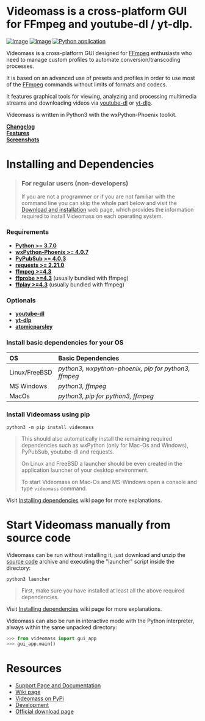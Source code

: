# **Videomass** is a cross-platform GUI for FFmpeg and youtube-dl / yt-dlp.
[![Image](https://img.shields.io/static/v1?label=python&logo=python&message=3.7%20|%203.8%20|%203.9%20|%203.10&color=blue)](https://www.python.org/downloads/)
[![Image](https://img.shields.io/badge/license-GPLv3-orange)](https://github.com/jeanslack/Videomass/blob/master/LICENSE)
[![Python application](https://github.com/jeanslack/Videomass/actions/workflows/tests.yml/badge.svg)](https://github.com/jeanslack/Videomass/actions/workflows/tests.yml)
                 

Videomass is a cross-platform GUI designed for [FFmpeg](https://www.ffmpeg.org/) 
enthusiasts who need to manage custom profiles to automate conversion/transcoding 
processes.   

It is based on an advanced use of presets and profiles in order to use most of 
the [FFmpeg](https://www.ffmpeg.org/) commands without limits of formats and 
codecs.   

It features graphical tools for viewing, analyzing and processing multimedia 
streams and downloading videos via [youtube-dl](https://youtube-dl.org/) or 
[yt-dlp](https://github.com/yt-dlp/yt-dlp).   

Videomass is written in Python3 with the wxPython-Phoenix toolkit.   

**[Changelog](https://github.com/jeanslack/Videomass/blob/master/CHANGELOG)**   
**[Features](https://jeanslack.github.io/Videomass/features.html)**   
**[Screenshots](https://jeanslack.github.io/Videomass/screenshots.html)**   

# Installing and Dependencies

> ### For regular users (non-developers)   
> If you are not a programmer or if you are not familiar with the command line 
you can skip the whole part below and visit the 
[Download and installation](https://jeanslack.github.io/Videomass/download_installation.html) 
web page, which provides the information required to install Videomass on 
each operating system.

### Requirements
- **[Python >= 3.7.0](https://www.python.org/)**
- **[wxPython-Phoenix >= 4.0.7](https://wxpython.org/)**
- **[PyPubSub >= 4.0.3](https://pypi.org/project/PyPubSub/)**
- **[requests >= 2.21.0](https://pypi.org/project/requests/)**
- **[ffmpeg >=4.3](https://ffmpeg.org/)**
- **[ffprobe >=4.3](https://ffmpeg.org/ffprobe.html)** (usually bundled with ffmpeg)
- **[ffplay >=4.3](http://ffmpeg.org/ffplay.html)** (usually bundled with ffmpeg)

### Optionals
- **[youtube-dl](https://pypi.org/project/youtube_dl/)**
- **[yt-dlp](https://github.com/yt-dlp/yt-dlp)**
- **[atomicparsley](http://atomicparsley.sourceforge.net/)**

### Install basic dependencies for your OS

| **OS**           | **Basic Dependencies**                              |
|:-----------------|:----------------------------------------------------|
|Linux/FreeBSD     |*python3, wxpython-phoenix, pip for python3, ffmpeg* |
|MS Windows        |*python3, ffmpeg*                                    |
|MacOs             |*python3, pip for python3, ffmpeg*                   |

### Install Videomass using pip

`python3 -m pip install videomass`   

> This should also automatically install the remaining required dependencies 
such as wxPython (only for Mac-Os and Windows), PyPubSub, youtube-dl and requests.   
>
> On Linux and FreeBSD a launcher should be even created in the application 
launcher of your desktop environment.   
>
> To start Videomass on Mac-Os and MS-Windows open a console and type 
`videomass` command.   

Visit [Installing dependencies](https://github.com/jeanslack/Videomass/wiki/Installing-dependencies) 
wiki page for more explanations.

# Start Videomass manually from source code

Videomass can be run without installing it, just download and unzip the 
[source code](https://github.com/jeanslack/Videomass/releases) archive and 
executing the "launcher" script inside the directory:   

`python3 launcher`   

> First, make sure you have installed at least all the above required 
dependencies.   

Visit [Installing dependencies](https://github.com/jeanslack/Videomass/wiki/Installing-dependencies) 
wiki page for more explanations.

Videomass can also be run in interactive mode with the Python interpreter, 
always within the same unpacked directory:   

```Python
>>> from videomass import gui_app
>>> gui_app.main()
```

# Resources

* [Support Page and Documentation](http://jeanslack.github.io/Videomass)
* [Wiki page](https://github.com/jeanslack/Videomass/wiki)
* [Videomass on PyPi](https://pypi.org/project/videomass/)
* [Development](https://github.com/jeanslack/Videomass)
* [Official download page](https://github.com/jeanslack/Videomass/releases)
